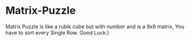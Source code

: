 # Matrix-Puzzle
Matrix Puzzle is like a rubik cube but with number and is a 9x9 matrix, You have to sort every Single Row. Good Luck:) 
